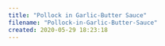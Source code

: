 ```yaml
---
title: "Pollock in Garlic-Butter Sauce"
filename: "Pollock-in-Garlic-Butter-Sauce"
created: 2020-05-29 18:23:18
---
```

